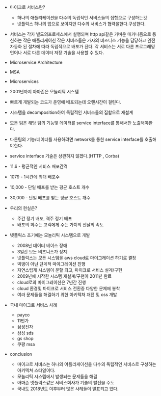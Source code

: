 
- 마이크로 서비스란?
    - 하나의 애플리케이션을 다수의 독립적인 서비스들의 집합으로 구성하는것
    - 넷플릭스 하나의 앱으로 보이지만 다수의 서비스가 협력을한다.구성한다.
- 서비스는 각자 별도의프로세스에서 실행되며
http api같은 가벼운 매커니즘으로 통신하는 작은 애플리케이션
작은 서비스들은 가자의 비즈니스 기능을 담당하고
완전 자동화 된 절차에 따라 독립적으로 배포가 된다.
각 서비스는 서로 다른 프로그래밍 언어나 서로 다른 데이터 저장 기술을 사용할 수 있다.


- Microservice Architecture
- MSA
- Microservices


- 2001년까지 아마존은 모놀리틱 시스템
- 빠르게 개발되는 코드가 운영에 배포되는데 오랜시간이 걸린다.
- 시스템을 decomposition하여 독립적인 서비스들의 집합으로 재설계
- 모든 팀은 해당 팀의 기능및 데이터를 service interface를 통해서만 노출해야한다.
- 다른팀의 기능/데이터를 사용하려면 network를 통한 service interface를 호출해야한다.
- service interface 기술은 상관하지 않겠다.(HTTP , Corba)
- 11.6 - 평균적인 서비스 배포간격
- 1079 - 1시간에 최대 배포수
- 10,000 - 단일 배포를 받는 평균 호스트 개수
- 30,000 - 단일 배포를 받는 평균 호스트 개수


- 우리의 현실은?
    - 주간 정기 배포, 격주 정기 배포
    - 배포의 회수는 고객에게 주는 가치의 전달의 속도
    
- 넷플릭스 초기에는 모놀리틱 시스템으로 개발
    - 2008년 데이터 베이스 장애
    - 3일간 모든 비즈니스가 정지
    - 넷플릭스는 모든 시스템을 aws cloud로 마이그레이션 하기로 결정
    - 빅뱅이 아닌 단계적 마이그레이션 진행
    - 자연스럽게 시스템이 분할 되고, 마이크로 서비스 설계/구현
    - 2009년에 시작한 시스템 재설계/구현이 2011년 완료
    - cloud로의 마이그레이션은 7년간 진행
    - cloud 환경및 마이크로 서비스 전환중 다양한 문제에 봉착
    - 여러 문제들을 해결하기 위한 아키텍처 패턴 및 oss 개발
    
- 국내 마이크로 서비스 사례
    - payco
    - 11번가
    - 삼성전자
    - 삼성 sds
    - gs shop
    - 쿠팡 msa

- conclusion
    - 마이크로 서비스는 하나의 어플리케이션을 다수의 독립적인 서비스로 구성하는 아키텍쳐 스타일이다.
    - 모놀리틱 시스템에서 발생되는 문제들을 해결
    - 아마존 넷플릭스같은 서비스회사가 기술의 발전을 주도
    - 국내도 2018년도 이후부터 많은 사례들이 발표되고 있다.
    